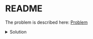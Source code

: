 # README
The problem is described here: [Problem](10041_problem.pdf)

<details>
    <summary> Solution </summary><p>
We need to find the sum of each elements absolute distance to the
median as this is the *central* house.
This comes down to finding the median of an array and it is thus a
partial sorting problem.
Approach | Runtime
--- | ---
Sort the array and pick the median. | nlogn
Use the randomized selection algorithm described in selection.tex | n on average
Use the selection algorithm described in median_selection.tex | n worst case

Surprisingly the randomized approach performs better because finding
the median of medians generates more overhead on average.
</p></details>

